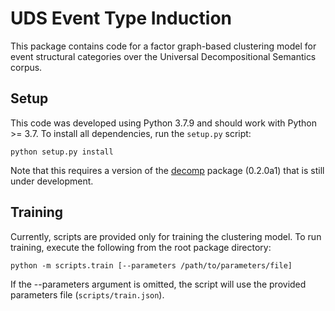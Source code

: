 # UDS Event Type Induction

This package contains code for a factor graph-based clustering model for event structural categories over the Universal Decompositional Semantics corpus.

## Setup

This code was developed using Python 3.7.9 and should work with Python >= 3.7. To install all dependencies, run the `setup.py` script:

```python setup.py install```

Note that this requires a version of the [decomp](https://github.com/decompositional-semantics-initiative/decomp) package (0.2.0a1) that is still under development.

## Training

Currently, scripts are provided only for training the clustering model. To run training, execute the following from the root package directory:

```python -m scripts.train [--parameters /path/to/parameters/file]```

If the --parameters argument is omitted, the script will use the provided parameters file (`scripts/train.json`).
